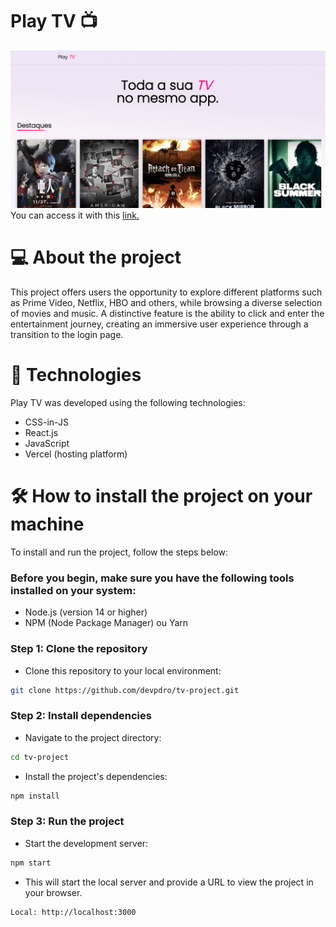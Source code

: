 # Play TV 📺

![Alt text](src/assets/readme/post1.png)
You can access it with this [link.](https://ecommerce-project-livid-chi.vercel.app/)

# 💻 About the project

This project offers users the opportunity to explore different platforms such as Prime Video, Netflix, HBO and others, while browsing a diverse selection of movies and music. A distinctive feature is the ability to click and enter the entertainment journey, creating an immersive user experience through a transition to the login page.

# 🚀 Technologies

Play TV was developed using the following technologies:

- CSS-in-JS
- React.js
- JavaScript
- Vercel (hosting platform)

# 🛠️ How to install the project on your machine

To install and run the project, follow the steps below:

<h3>Before you begin, make sure you have the following tools installed on your system:</h3>

- Node.js (version 14 or higher)
- NPM (Node Package Manager) ou Yarn

<h3>Step 1: Clone the repository</h3>

- Clone this repository to your local environment:

```bash
git clone https://github.com/devpdro/tv-project.git
```

<h3>Step 2: Install dependencies</h3>

- Navigate to the project directory:

```bash
cd tv-project
```

- Install the project's dependencies:

```bash
npm install
```

<h3>Step 3: Run the project</h3>

- Start the development server:

```bash
npm start
```

- This will start the local server and provide a URL to view the project in your browser.

```bash
Local: http://localhost:3000
```